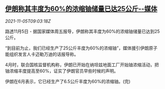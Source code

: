 <!--1636104661000-->
[伊朗称其丰度为60%的浓缩铀储量已达25公斤--媒体](https://cn.reuters.com/article/iran-uranium-reserve-1105-idCNKBS2HQ0TR)
------

<div><i>2021-11-05T09:03:18Z</i></div><p>路透11月5日 - 据国家媒体周五报导，伊朗称其丰度为60%的浓缩铀储量已达到25公斤。</p><p>“到目前为止，我们已经生产了25公斤丰度为60%的浓缩铀”，媒体援引伊朗原子能组织发言人卡迈勒万迪的话报导称。</p><p>4月时，联合国核监督机构称，伊朗已开始在纳坦兹地面工厂开始铀浓缩活动，把铀浓缩丰度提高至60%，证实了伊朗官员早些时候的声明。</p><p>伊朗在6月表示，它已经生产了6.5公斤丰度为60%的浓缩铀。(完)</p>

